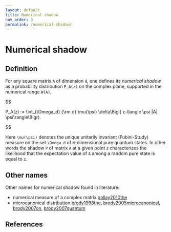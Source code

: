 ```yaml
---
layout: default
title: Numerical shadow
nav_order: 3
permalink: /numerical-shadow/
---
```

# Numerical shadow

## Definition

For any square matrix `A` of dimension `d`, one defines its *numerical
shadow* as a probability distribution `P_A(z)` on the complex plane,
supported in the numerical range `W(A)`,

$$

 P_A(z) :=
\int_{\Omega_d} {\rm d} \mu(\psi) \delta\Bigl( z-\langle
\psi |A| \psi\rangle\Bigr).

 $$

Here `\mu(\psi)` denotes the unique unitarily invariant (Fubini-Study)
measure on the set `\Omega_d` of `N`-dimensional pure quantum states. In
other words the shadow `P` of matrix `A` at a given point `z`
characterizes the likelihood that the expectation value of `A` among a
random pure state is equal to `z`.

## Other names

Other names for numerical shadow found in literature:

  - numerical measure of a complex matrix [gallay2010the](@cite)
  - microcanonical distribution [brody1998the](@cite),
    [brody2005microcanonical](@cite), [brody2007on](@cite),
    [brody2007quantum](@cite)

## References
